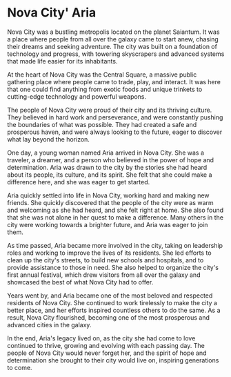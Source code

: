 # Nova City' Aria 

Nova City was a bustling metropolis located on the planet Saiantum. It was a place where people from all over the galaxy came to start anew, chasing their dreams and seeking adventure. The city was built on a foundation of technology and progress, with towering skyscrapers and advanced systems that made life easier for its inhabitants.

At the heart of Nova City was the Central Square, a massive public gathering place where people came to trade, play, and interact. It was here that one could find anything from exotic foods and unique trinkets to cutting-edge technology and powerful weapons.

The people of Nova City were proud of their city and its thriving culture. They believed in hard work and perseverance, and were constantly pushing the boundaries of what was possible. They had created a safe and prosperous haven, and were always looking to the future, eager to discover what lay beyond the horizon.

One day, a young woman named Aria arrived in Nova City. She was a traveler, a dreamer, and a person who believed in the power of hope and determination. Aria was drawn to the city by the stories she had heard about its people, its culture, and its spirit. She felt that she could make a difference here, and she was eager to get started.

Aria quickly settled into life in Nova City, working hard and making new friends. She quickly discovered that the people of the city were as warm and welcoming as she had heard, and she felt right at home. She also found that she was not alone in her quest to make a difference. Many others in the city were working towards a brighter future, and Aria was eager to join them.

As time passed, Aria became more involved in the city, taking on leadership roles and working to improve the lives of its residents. She led efforts to clean up the city's streets, to build new schools and hospitals, and to provide assistance to those in need. She also helped to organize the city's first annual festival, which drew visitors from all over the galaxy and showcased the best of what Nova City had to offer.

Years went by, and Aria became one of the most beloved and respected residents of Nova City. She continued to work tirelessly to make the city a better place, and her efforts inspired countless others to do the same. As a result, Nova City flourished, becoming one of the most prosperous and advanced cities in the galaxy.

In the end, Aria's legacy lived on, as the city she had come to love continued to thrive, growing and evolving with each passing day. The people of Nova City would never forget her, and the spirit of hope and determination she brought to their city would live on, inspiring generations to come.

